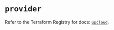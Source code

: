 # `provider`

Refer to the Terraform Registry for docs: [`upcloud`](https://registry.terraform.io/providers/upcloudltd/upcloud/5.6.0/docs).
